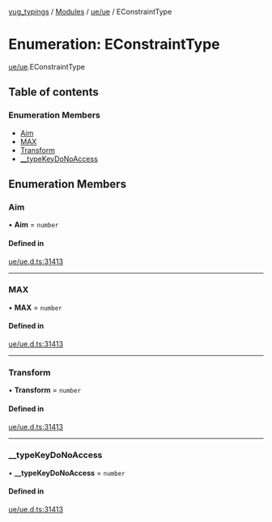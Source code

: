 [yug_typings](../README.md) / [Modules](../modules.md) / [ue/ue](../modules/ue_ue.md) / EConstraintType

# Enumeration: EConstraintType

[ue/ue](../modules/ue_ue.md).EConstraintType

## Table of contents

### Enumeration Members

- [Aim](ue_ue.EConstraintType.md#aim)
- [MAX](ue_ue.EConstraintType.md#max)
- [Transform](ue_ue.EConstraintType.md#transform)
- [\_\_typeKeyDoNoAccess](ue_ue.EConstraintType.md#__typekeydonoaccess)

## Enumeration Members

### Aim

• **Aim** = `number`

#### Defined in

[ue/ue.d.ts:31413](https://github.com/YugMetaverse/yug_typings/blob/25cad34/ue/ue.d.ts#L31413)

___

### MAX

• **MAX** = `number`

#### Defined in

[ue/ue.d.ts:31413](https://github.com/YugMetaverse/yug_typings/blob/25cad34/ue/ue.d.ts#L31413)

___

### Transform

• **Transform** = `number`

#### Defined in

[ue/ue.d.ts:31413](https://github.com/YugMetaverse/yug_typings/blob/25cad34/ue/ue.d.ts#L31413)

___

### \_\_typeKeyDoNoAccess

• **\_\_typeKeyDoNoAccess** = `number`

#### Defined in

[ue/ue.d.ts:31413](https://github.com/YugMetaverse/yug_typings/blob/25cad34/ue/ue.d.ts#L31413)
